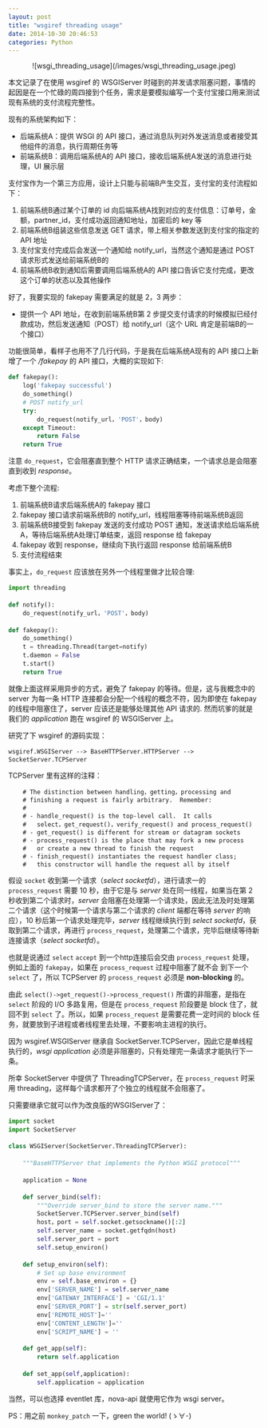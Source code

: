 ```yaml
---
layout: post
title: "wsgiref threading usage"
date: 2014-10-30 20:46:53
categories: Python
---
```


<div width="1024" height="512" align="center">
![wsgi_threading_usage](/images/wsgi_threading_usage.jpeg)</div>

本文记录了在使用 wsgiref 的 WSGIServer 时碰到的并发请求阻塞问题，事情的起因是在一个忙碌的周四接到个任务，需求是要模拟编写一个支付宝接口用来测试现有系统的支付流程完整性。

现有的系统架构如下：

* 后端系统A：提供 WSGI 的 API 接口，通过消息队列对外发送消息或者接受其他组件的消息，执行周期任务等
* 前端系统B：调用后端系统A的 API 接口，接收后端系统A发送的消息进行处理，UI 展示层

支付宝作为一个第三方应用，设计上只能与前端B产生交互，支付宝的支付流程如下：

1. 前端系统B通过某个订单的 id 向后端系统A找到对应的支付信息：订单号，金额，partner_id，支付成功返回通知地址，加密后的 key 等 
2. 前端系统B组装这些信息发送 GET 请求，带上相关参数发送到支付宝的指定的 API 地址
3. 支付宝支付完成后会发送一个通知给 notify_url，当然这个通知是通过 POST 请求形式发送给前端系统B的
4. 前端系统B收到通知后需要调用后端系统A的 API 接口告诉它支付完成，更改这个订单的状态以及其他操作

好了，我要实现的 fakepay 需要满足的就是 2，3 两步：

* 提供一个 API 地址，在收到前端系统B第 2 步提交支付请求的时候模拟已经付款成功，然后发送通知（POST）给 notify_url（这个 URL 肯定是前端B的一个接口）

功能很简单，看样子也用不了几行代码，于是我在后端系统A现有的 API 接口上新增了一个 */fakepay* 的 API 接口，大概的实现如下:

```python
def fakepay():
    log('fakepay successful')
    do_something()
    # POST notify_url
    try:
        do_request(notify_url，'POST'，body)
    except Timeout:
        return False
    return True
```

注意 `do_request`，它会阻塞直到整个 HTTP 请求正确结束，一个请求总是会阻塞直到收到 *response*。

考虑下整个流程:

1. 前端系统B请求后端系统A的 fakepay 接口
2. fakepay 接口请求前端系统B的 notify_url，线程阻塞等待前端系统B返回
3. 前端系统B接受到 fakepay 发送的支付成功 POST 通知，发送请求给后端系统A，等待后端系统A处理订单结束，返回 response 给 fakepay
4. fakepay 收到 response，继续向下执行返回 response 给前端系统B
5. 支付流程结束

事实上，`do_request` 应该放在另外一个线程里做才比较合理:

```python
import threading

def notify():
    do_request(notify_url，'POST'，body)

def fakepay():
    do_something()
    t = threading.Thread(target=notify)
    t.daemon = False
    t.start()
    return True
```

就像上面这样采用异步的方式，避免了 fakepay 的等待。但是，这与我概念中的 server 为每一条 HTTP 连接都会分配一个线程的概念不符，因为即使在 fakepay 的线程中阻塞住了，server 应该还是能够处理其他 API 请求的. 然而坑爹的就是我们的 *application* 跑在 wsgiref 的 WSGIServer 上。

研究了下 wsgiref 的源码实现：

```
wsgiref.WSGIServer --> BaseHTTPServer.HTTPServer --> SocketServer.TCPServer
```

TCPServer 里有这样的注释：

```
    # The distinction between handling，getting，processing and
    # finishing a request is fairly arbitrary.  Remember:
    #
    # - handle_request() is the top-level call.  It calls
    #   select，get_request()，verify_request() and process_request()
    # - get_request() is different for stream or datagram sockets
    # - process_request() is the place that may fork a new process
    #   or create a new thread to finish the request
    # - finish_request() instantiates the request handler class;
    #   this constructor will handle the request all by itself
```

假设 `socket` 收到第一个请求（*select socketfd*），进行请求一的 `process_request` 需要 10 秒，由于它是与 *server* 处在同一线程，如果当在第 2 秒收到第二个请求时，*server* 会阻塞在处理第一个请求处，因此无法及时处理第二个请求（这个时候第一个请求与第二个请求的 *client* 端都在等待 *server* 的响应），10 秒后第一个请求处理完毕，*server* 线程继续执行到 *select socketfd*，获取到第二个请求，再进行 `process_request`，处理第二个请求，完毕后继续等待新连接请求（*select socketfd*）。

也就是说通过 `select` `accept` 到一个http连接后会交由 `process_request` 处理，例如上面的 `fakepay`，如果在 `process_request` 过程中阻塞了就不会
到下一个 `select` 了，所以 TCPServer 的 `process_request` 必须是 **non-blocking** 的。

由此 `select()->get_request()->process_request()` 所谓的非阻塞，是指在 `select` 阶段的 I/O 多路复用，但是在 `process_request` 阶段要是 block 住了，就回不到 `select` 了。所以，如果 `process_request` 是需要花费一定时间的 block 任务，就要放到子进程或者线程里去处理，不要影响主进程的执行。

因为 wsgiref.WSGIServer 继承自 SocketServer.TCPServer，因此它是单线程执行的，*wsgi application* 必须是非阻塞的，只有处理完一条请求才能执行下一条。

所幸 SocketServer 中提供了 ThreadingTCPServer，在 `process_request` 时采用 threading，这样每个请求都开了个独立的线程就不会阻塞了。

只需要继承它就可以作为改良版的WSGIServer了：

```python
import socket
import SocketServer

class WSGIServer(SocketServer.ThreadingTCPServer):

    """BaseHTTPServer that implements the Python WSGI protocol"""

    application = None

    def server_bind(self):
        """Override server_bind to store the server name."""
        SocketServer.TCPServer.server_bind(self)
        host，port = self.socket.getsockname()[:2]
        self.server_name = socket.getfqdn(host)
        self.server_port = port
        self.setup_environ()

    def setup_environ(self):
        # Set up base environment
        env = self.base_environ = {}
        env['SERVER_NAME'] = self.server_name
        env['GATEWAY_INTERFACE'] = 'CGI/1.1'
        env['SERVER_PORT'] = str(self.server_port)
        env['REMOTE_HOST']=''
        env['CONTENT_LENGTH']=''
        env['SCRIPT_NAME'] = ''

    def get_app(self):
        return self.application

    def set_app(self,application):
        self.application = application
```

当然，可以也选择 eventlet 库，nova-api 就使用它作为 wsgi server。

PS：用之前 `monkey_patch` 一下，green the world! (ゝ∀･)
